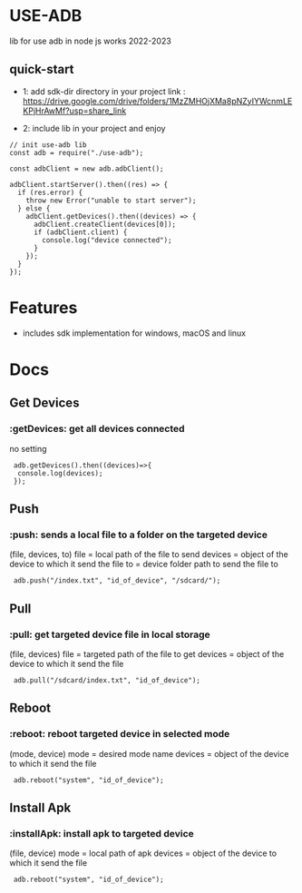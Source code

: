 # USE-ADB

lib for use adb in node js works 2022-2023

## quick-start

- 1: add sdk-dir directory in your project
  link :
  https://drive.google.com/drive/folders/1MzZMHOjXMa8pNZyIYWcnmLEKPjHrAwMf?usp=share_link

- 2: include lib in your project and enjoy

```
// init use-adb lib
const adb = require("./use-adb");

const adbClient = new adb.adbClient();

adbClient.startServer().then((res) => {
  if (res.error) {
    throw new Error("unable to start server");
  } else {
    adbClient.getDevices().then((devices) => {
      adbClient.createClient(devices[0]);
      if (adbClient.client) {
        console.log("device connected");
      }
    });
  }
});
```

# Features

- includes sdk implementation for windows, macOS and linux

# Docs

## Get Devices

### :getDevices: get all devices connected

no setting

```
 adb.getDevices().then((devices)=>{
  console.log(devices);
 });
```

## Push

### :push: sends a local file to a folder on the targeted device

(file, devices, to)
file = local path of the file to send
devices = object of the device to which it send the file
to = device folder path to send the file to

```
 adb.push("/index.txt", "id_of_device", "/sdcard/");
```

## Pull

### :pull: get targeted device file in local storage

(file, devices)
file = targeted path of the file to get
devices = object of the device to which it send the file

```
 adb.pull("/sdcard/index.txt", "id_of_device");
```

## Reboot

### :reboot: reboot targeted device in selected mode

(mode, device)
mode = desired mode name
devices = object of the device to which it send the file

```
 adb.reboot("system", "id_of_device");
```

## Install Apk

### :installApk: install apk to targeted device

(file, device)
mode = local path of apk
devices = object of the device to which it send the file

```
 adb.reboot("system", "id_of_device");
```
